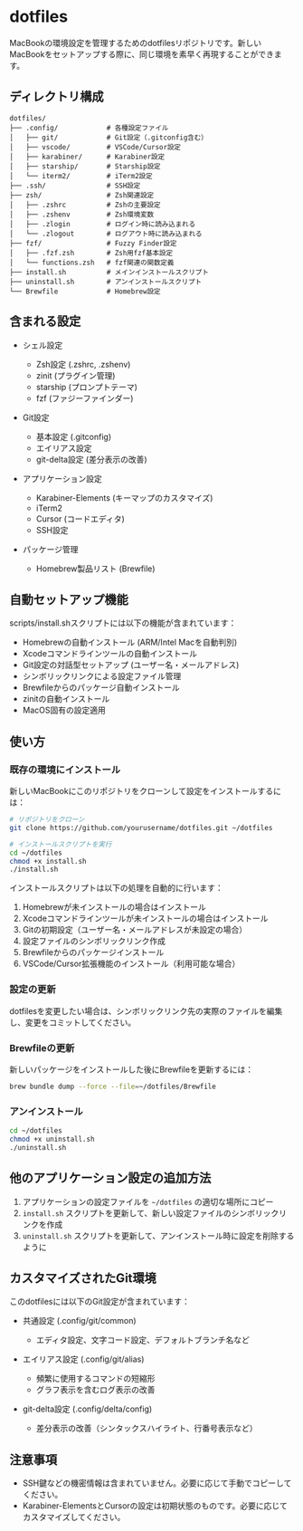 # dotfiles

MacBookの環境設定を管理するためのdotfilesリポジトリです。新しいMacBookをセットアップする際に、同じ環境を素早く再現することができます。

## ディレクトリ構成

```
dotfiles/
├── .config/            # 各種設定ファイル
│   ├── git/            # Git設定（.gitconfig含む）
│   ├── vscode/         # VSCode/Cursor設定
│   ├── karabiner/      # Karabiner設定
│   ├── starship/       # Starship設定
│   └── iterm2/         # iTerm2設定
├── .ssh/               # SSH設定
├── zsh/                # Zsh関連設定
│   ├── .zshrc          # Zshの主要設定
│   ├── .zshenv         # Zsh環境変数
│   ├── .zlogin         # ログイン時に読み込まれる
│   └── .zlogout        # ログアウト時に読み込まれる
├── fzf/                # Fuzzy Finder設定
│   ├── .fzf.zsh        # Zsh用fzf基本設定
│   └── functions.zsh   # fzf関連の関数定義
├── install.sh          # メインインストールスクリプト
├── uninstall.sh        # アンインストールスクリプト
└── Brewfile            # Homebrew設定
```

## 含まれる設定

- シェル設定
  - Zsh設定 (.zshrc, .zshenv)
  - zinit (プラグイン管理)
  - starship (プロンプトテーマ)
  - fzf (ファジーファインダー)

- Git設定
  - 基本設定 (.gitconfig)
  - エイリアス設定
  - git-delta設定 (差分表示の改善)

- アプリケーション設定
  - Karabiner-Elements (キーマップのカスタマイズ)
  - iTerm2
  - Cursor (コードエディタ)
  - SSH設定

- パッケージ管理
  - Homebrew製品リスト (Brewfile)

## 自動セットアップ機能

scripts/install.shスクリプトには以下の機能が含まれています：

- Homebrewの自動インストール (ARM/Intel Macを自動判別)
- Xcodeコマンドラインツールの自動インストール
- Git設定の対話型セットアップ (ユーザー名・メールアドレス)
- シンボリックリンクによる設定ファイル管理
- Brewfileからのパッケージ自動インストール
- zinitの自動インストール
- MacOS固有の設定適用

## 使い方

### 既存の環境にインストール

新しいMacBookにこのリポジトリをクローンして設定をインストールするには：

```bash
# リポジトリをクローン
git clone https://github.com/yourusername/dotfiles.git ~/dotfiles

# インストールスクリプトを実行
cd ~/dotfiles
chmod +x install.sh
./install.sh
```

インストールスクリプトは以下の処理を自動的に行います：
1. Homebrewが未インストールの場合はインストール
2. Xcodeコマンドラインツールが未インストールの場合はインストール
3. Gitの初期設定（ユーザー名・メールアドレスが未設定の場合）
4. 設定ファイルのシンボリックリンク作成
5. Brewfileからのパッケージインストール
6. VSCode/Cursor拡張機能のインストール（利用可能な場合）

### 設定の更新

dotfilesを変更したい場合は、シンボリックリンク先の実際のファイルを編集し、変更をコミットしてください。

### Brewfileの更新

新しいパッケージをインストールした後にBrewfileを更新するには：

```bash
brew bundle dump --force --file=~/dotfiles/Brewfile
```

### アンインストール

```bash
cd ~/dotfiles
chmod +x uninstall.sh
./uninstall.sh
```

## 他のアプリケーション設定の追加方法

1. アプリケーションの設定ファイルを `~/dotfiles` の適切な場所にコピー
2. `install.sh` スクリプトを更新して、新しい設定ファイルのシンボリックリンクを作成
3. `uninstall.sh` スクリプトを更新して、アンインストール時に設定を削除するように

## カスタマイズされたGit環境

このdotfilesには以下のGit設定が含まれています：

- 共通設定 (.config/git/common)
  - エディタ設定、文字コード設定、デフォルトブランチ名など

- エイリアス設定 (.config/git/alias)
  - 頻繁に使用するコマンドの短縮形
  - グラフ表示を含むログ表示の改善

- git-delta設定 (.config/delta/config)
  - 差分表示の改善（シンタックスハイライト、行番号表示など）

## 注意事項

- SSH鍵などの機密情報は含まれていません。必要に応じて手動でコピーしてください。
- Karabiner-ElementsとCursorの設定は初期状態のものです。必要に応じてカスタマイズしてください。
